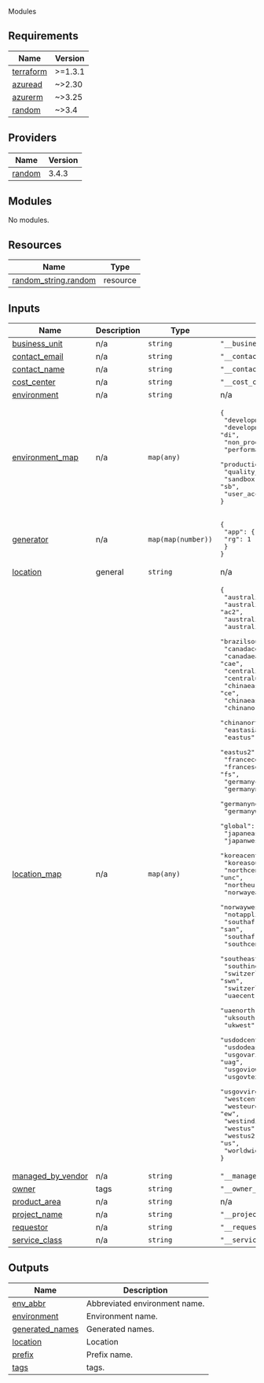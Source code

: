 Modules
<!-- BEGIN_TF_DOCS -->
## Requirements

| Name | Version |
|------|---------|
| <a name="requirement_terraform"></a> [terraform](#requirement\_terraform) | >=1.3.1 |
| <a name="requirement_azuread"></a> [azuread](#requirement\_azuread) | ~>2.30 |
| <a name="requirement_azurerm"></a> [azurerm](#requirement\_azurerm) | ~>3.25 |
| <a name="requirement_random"></a> [random](#requirement\_random) | ~>3.4 |

## Providers

| Name | Version |
|------|---------|
| <a name="provider_random"></a> [random](#provider\_random) | 3.4.3 |

## Modules

No modules.

## Resources

| Name | Type |
|------|------|
| [random_string.random](https://registry.terraform.io/providers/hashicorp/random/latest/docs/resources/string) | resource |

## Inputs

| Name | Description | Type | Default | Required |
|------|-------------|------|---------|:--------:|
| <a name="input_business_unit"></a> [business\_unit](#input\_business\_unit) | n/a | `string` | `"__business_unit__"` | no |
| <a name="input_contact_email"></a> [contact\_email](#input\_contact\_email) | n/a | `string` | `"__contact_email__"` | no |
| <a name="input_contact_name"></a> [contact\_name](#input\_contact\_name) | n/a | `string` | `"__contact_name__"` | no |
| <a name="input_cost_center"></a> [cost\_center](#input\_cost\_center) | n/a | `string` | `"__cost_center__"` | no |
| <a name="input_environment"></a> [environment](#input\_environment) | n/a | `string` | n/a | yes |
| <a name="input_environment_map"></a> [environment\_map](#input\_environment\_map) | n/a | `map(any)` | <pre>{<br>  "development": "dv",<br>  "development_integration": "di",<br>  "non_production": "np",<br>  "performance_testing": "pt",<br>  "production": "pd",<br>  "quality_assurance": "qa",<br>  "sandbox": "sb",<br>  "user_acceptance_testing": "ut"<br>}</pre> | no |
| <a name="input_generator"></a> [generator](#input\_generator) | n/a | `map(map(number))` | <pre>{<br>  "app": {<br>    "rg": 1<br>  }<br>}</pre> | no |
| <a name="input_location"></a> [location](#input\_location) | general | `string` | n/a | yes |
| <a name="input_location_map"></a> [location\_map](#input\_location\_map) | n/a | `map(any)` | <pre>{<br>  "australiacentral": "ac",<br>  "australiacentral2": "ac2",<br>  "australiaeast": "ae",<br>  "australiasoutheast": "ase",<br>  "brazilsouth": "brs",<br>  "canadacentral": "cac",<br>  "canadaeast": "cae",<br>  "centralindia": "ic",<br>  "centralus": "uc",<br>  "chinaeast": "ce",<br>  "chinaeast2": "ce2",<br>  "chinanorth": "cn",<br>  "chinanorth2": "cn2",<br>  "eastasia": "ae",<br>  "eastus": "ue",<br>  "eastus2": "ue2",<br>  "francecentral": "fc",<br>  "francesouth": "fs",<br>  "germanycentral": "gc",<br>  "germanynorth": "gn",<br>  "germanynortheast": "gne",<br>  "germanywestcentral": "gwc",<br>  "global": "gl",<br>  "japaneast": "je",<br>  "japanwest": "jw",<br>  "koreacentral": "kc",<br>  "koreasouth": "ks",<br>  "northcentralus": "unc",<br>  "northeurope": "en",<br>  "norwayeast": "ne",<br>  "norwaywest": "nw",<br>  "notapplicable": "",<br>  "southafricanorth": "san",<br>  "southafricawest": "saw",<br>  "southcentralus": "usc",<br>  "southeastasia": "ase",<br>  "southindia": "is",<br>  "switzerlandnorth": "swn",<br>  "switzerlandwest": "sww",<br>  "uaecentral": "uac",<br>  "uaenorth": "uan",<br>  "uksouth": "uks",<br>  "ukwest": "ukw",<br>  "usdodcentral": "ucd",<br>  "usdodeast": "ued",<br>  "usgovarizona": "uag",<br>  "usgoviowa": "uig",<br>  "usgovtexas": "utg",<br>  "usgovvirginia": "uvg",<br>  "westcentralus": "us",<br>  "westeurope": "ew",<br>  "westindia": "iw",<br>  "westus": "uw",<br>  "westus2": "us",<br>  "worldwide": "ww-"<br>}</pre> | no |
| <a name="input_managed_by_vendor"></a> [managed\_by\_vendor](#input\_managed\_by\_vendor) | n/a | `string` | `"__managed_by_vendor__"` | no |
| <a name="input_owner"></a> [owner](#input\_owner) | tags | `string` | `"__owner__"` | no |
| <a name="input_product_area"></a> [product\_area](#input\_product\_area) | n/a | `string` | n/a | yes |
| <a name="input_project_name"></a> [project\_name](#input\_project\_name) | n/a | `string` | `"__project_name__"` | no |
| <a name="input_requestor"></a> [requestor](#input\_requestor) | n/a | `string` | `"__requestor__"` | no |
| <a name="input_service_class"></a> [service\_class](#input\_service\_class) | n/a | `string` | `"__service_class__"` | no |

## Outputs

| Name | Description |
|------|-------------|
| <a name="output_env_abbr"></a> [env\_abbr](#output\_env\_abbr) | Abbreviated environment name. |
| <a name="output_environment"></a> [environment](#output\_environment) | Environment name. |
| <a name="output_generated_names"></a> [generated\_names](#output\_generated\_names) | Generated names. |
| <a name="output_location"></a> [location](#output\_location) | Location |
| <a name="output_prefix"></a> [prefix](#output\_prefix) | Prefix name. |
| <a name="output_tags"></a> [tags](#output\_tags) | tags. |
<!-- END_TF_DOCS -->
